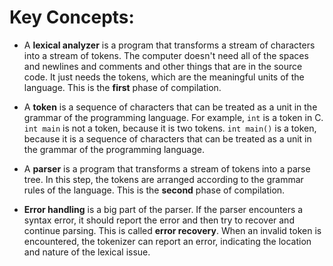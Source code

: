 # Key Concepts:

- A **lexical analyzer** is a program that transforms a stream of characters into a stream of tokens. The computer doesn't need all of the spaces and newlines and comments and other things that are in the source code. It just needs the tokens, which are the meaningful units of the language. This is the **first** phase of compilation.

- A **token** is a sequence of characters that can be treated as a unit in the grammar of the programming language. For example, `int` is a token in C. `int main` is not a token, because it is two tokens. `int main()` is a token, because it is a sequence of characters that can be treated as a unit in the grammar of the programming language.

- A **parser** is a program that transforms a stream of tokens into a parse tree. In this step, the tokens are arranged according to the grammar rules of the language. This is the **second** phase of compilation.

- **Error handling** is a big part of the parser. If the parser encounters a syntax error, it should report the error and then try to recover and continue parsing. This is called **error recovery**. When an invalid token is encountered, the tokenizer can report an error, indicating the location and nature of the lexical issue.